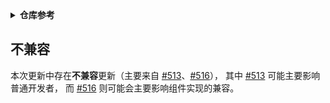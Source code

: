 <details>
<summary><b>仓库参考</b></summary>

| **模块** | **search.maven** |
|---------|------------------|
| simbot-logger | [v3.0.0-M4](https://search.maven.org/artifact/love.forte.simbot/simbot-logger/3.0.0-M4/jar)  |
| simbot-logger-jvm | [v3.0.0-M4](https://search.maven.org/artifact/love.forte.simbot/simbot-logger-jvm/3.0.0-M4/jar)  |
| simbot-logger-js | [v3.0.0-M4](https://search.maven.org/artifact/love.forte.simbot/simbot-logger-js/3.0.0-M4/jar)  |
| simbot-api | [v3.0.0-M4](https://search.maven.org/artifact/love.forte.simbot/simbot-api/3.0.0-M4/jar)  |
| simbot-core | [v3.0.0-M4](https://search.maven.org/artifact/love.forte.simbot/simbot-core/3.0.0-M4/jar)  |
| simboot-api | [v3.0.0-M4](https://search.maven.org/artifact/love.forte.simbot.boot/simboot-api/3.0.0-M4/jar)  |
| simboot-core | [v3.0.0-M4](https://search.maven.org/artifact/love.forte.simbot.boot/simboot-core/3.0.0-M4/jar)  |
| simboot-core-annotation | [v3.0.0-M4](https://search.maven.org/artifact/love.forte.simbot.boot/simboot-core-annotation/3.0.0-M4/jar)  |
| simboot-core-spring-boot-starter | [v3.0.0-M4](https://search.maven.org/artifact/love.forte.simbot.boot/simboot-core-spring-boot-starter/3.0.0-M4/jar)  |

</details>

## 不兼容
本次更新中存在**不兼容**更新（主要来自 [#513](https://github.com/simple-robot/simpler-robot/pull/513)、[#516](https://github.com/simple-robot/simpler-robot/pull/516)），
其中 [#513](https://github.com/simple-robot/simpler-robot/pull/513) 可能主要影响普通开发者，
而 [#516](https://github.com/simple-robot/simpler-robot/pull/516) 则可能会主要影响组件实现的兼容。

